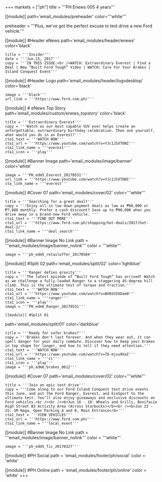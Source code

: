 +++
markets = ["ph"]
title = '''PH Enews 005 4 years'''

[[module]]
path='email_modules/preheader'
color='''white'''

preheader = '''Plus, we’ve got the perfect excuse to test drive a new Ford vehicle.'''

[[module]] #Header eNews
path='email_modules/header/enews'
color='black'

	title = '''Insider'''
	date = '''Jun.15, 2017'''
	copy = '''IN THIS ISSUE:<br />WATCH: Extraordinary Everest | Find a Deal | New “Built Ford Tough” Video | WATCH: Care For Your Brakes | Island Conquest Event'''

[[module]] #Header Logo
path='email_modules/header/logodesktop'
color='black'

	image = '''black'''
	url_link = '''https://www.ford.com.ph/'''
 
[[module]] # eNews Top Story
path='email_modules/custom/enews_topstory'
color='black'

	title = '''Extraordinary Everest'''
	copy = '''Watch as our most capable SUV ever helps create an unforgettable, extraordinary birthday celebration. Then ask yourself, what would you do in an Everest?'''
	cta1_text = '''WATCH NOW'''
	cta1_url = '''https://www.youtube.com/watch?v=YJc1JSXTONI'''
	cta1_link_name = '''everest'''
	cta1_icon = '''play'''

[[module]] #Banner Image
path='email_modules/image/banner'
color='white'

	image = '''PH_edm5_Everest_20170531'''
	url_link = '''https://www.youtube.com/watch?v=YJc1JSXTONI'''
	cta_link_name = '''everest'''

[[module]] #Cover 07
path='email_modules/cover/02'
color='''white''' 

	title = '''Searching for a great deal?'''
	copy = '''Enjoy all-in low down payment deals as low as ₱88,000 or ₱7,888 monthly. Prefer a cash discount? Save up to ₱90,000 when you drive away in a brand-new Ford vehicle. '''
	cta1_text = '''FIND OUT MORE'''
	cta1_url = '''https://www.ford.com.ph/shopping/hot-deals/2017/hot-deal-2/'''
	cta1_link_name = '''deal_search'''

[[module]] #Banner Image No Link
path = '''email_modules/image/banner_nolink'''
color = '''white'''

	image = '''ph_edm5_retailoffer_20170504'''

[[module]] #Split 02
path='email_modules/split/02'
color='lightblue'

	title = '''Ranger defies gravity'''
	copy = '''The latest episode of “Built Ford Tough” has arrived! Watch as we challenge a fully-loaded Ranger to a staggering 45-degree hill climb. This is the ultimate test of torque and traction.'''
	cta1_text = '''WATCH NOW'''
	cta1_url = '''https://www.youtube.com/watch?v=BXRd3I6Dam0'''
	cta1_link_name = '''ranger'''
	cta1_icon = '''play'''
	image = '''PH_edm6_Ranger_20170531'''

	[[module]] #Split 01
path='email_modules/split/01'
color='darkblue'

	title = '''Ready for safer brakes?'''
	copy = '''Brakes don't last forever. And when they wear out, it can spell danger for your daily commute. Discover how to keep your brakes in top shape for longer, and how to tell if they need attention.'''
	cta1_text = '''WATCH NOW'''
	cta1_url = '''https://www.youtube.com/watch?v=T6-mjsu9XaI'''
	cta1_link_name = '''cc'''
	cta1_icon = '''play'''
	image = '''ph_edm6_brakes_0612'''

 [[module]] #Cover 07
path='email_modules/cover/02'
color='''white''' 

	title = '''Join an epic test drive'''
	copy = '''Come along to our Ford Island Conquest test drive events this June, and put the Ford Ranger, Everest, and EcoSport to the ultimate test. You’ll also enjoy giveaways and exclusive discounts on Ford vehicles.<br /><br /><b>Jun 16 - 18: Wheels and Grills, Bonifacio High Street B3 Activity Area (Across Starbucks)</b><br /><b>Jun 23 - 25: SM Naga, Open Parking A and B, Main Entrance</b>'''
	cta1_text = '''VIEW VEHICLES'''
	cta1_url = '''https://www.ford.com.ph/'''
	cta1_link_name = '''local_event'''

[[module]] #Banner Image No Link
path = '''email_modules/image/banner_nolink'''
color = '''white'''

	image = '''ph_edm5_fic_20170327'''

[[module]] #PH Social
path = 'email_modules/footer/ph/social'
color = 'white'

[[module]] #PH Online
path = 'email_modules/footer/ph/online'
color = 'white'
+++